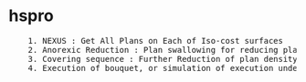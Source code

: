 # hspro


<pre>
	1. NEXUS : Get All Plans on Each of Iso-cost surfaces
	2. Anorexic Reduction : Plan swallowing for reducing plan density on each surface
	3. Covering sequence : Further Reduction of plan density on each surface, (check if impacts ASO)
	4. Execution of bouquet, or simulation of execution under ideal cost model assumption
</pre>